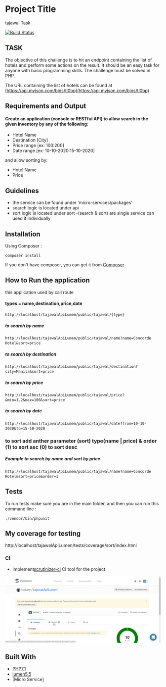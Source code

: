 # Project Title
tajawal Task

[![Build Status](https://travis-ci.org/travis-ci-examples/php.svg?branch=master)](https://travis-ci.org/travis-ci-examples/php)

## TASK
The objective of this challenge is to hit an endpoint containing the list of hotels and perform some actions on the result. It should be an easy task for anyone with basic programming skills. The challenge must be solved in PHP.

The URL containing the list of hotels can be found at [https://api.myjson.com/bins/tl0bp](https://api.myjson.com/bins/tl0bp)

## Requirements and Output

#### Create an application (console or RESTful API) to **allow search** in the given inventory by any of the following:

- Hotel Name
- Destination [City]
- Price range [ex: $100:$200]
- Date range [ex: 10-10-2020:15-10-2020]

and allow sorting by:

- Hotel Name
- Price

## Guidelines
- the service can be found under 'micro-services/packages'
- search logic is  located under api
- sort logic is  located under sort
-(search & sort) are single service can used it Individually

## Installation
Using Composer :

```
composer install
```

If you don't have composer, you can get it from [Composer](https://getcomposer.org/)


## How to  Run the application
this application used by call route 
#### types = name,destination,price,date
```
http://localhost/tajawalApiLumen/public/tajawal/{type}
```

##### to search by name
```
http://localhost/tajawalApiLumen/public/tajawal/name?name=Concorde Hotel&sort=price  
```

##### to search by destination
```
http://localhost/tajawalApiLumen/public/tajawal/destination?city=Manila&sort=price  

```


##### to search by price
```
http://localhost/tajawalApiLumen/public/tajawal/price?&min=1.2&max=100&sort=price  

```

##### to search by date
```
http://localhost/tajawalApiLumen/public/tajawal/date?from=10-10-2020&to=15-10-2020  
```

### to sort add anther parameter (sort) type(name | price)  & order (1) to sort asc (0) to sort desc
##### Example to search by name and sort by price
```
http://localhost/tajawalApiLumen/public/tajawal/name?name=Concorde Hotel&sort=price&order=1  
```



## Tests
To run tests make sure you are in the main folder, and then you can run this command line :

```
./vendor/bin/phpunit

```

## My coverage for  testing
http://localhost/tajawalApiLumen/tests/coverage/sort/index.html

### CI

- Implement[scrutinizer-ci](https://scrutinizer-ci.com)  CI tool for the project

![ScreenShot](scrutinizer-ci.png)


## Built With

* [PHP7.1](http://php.net)
* [lumen5.5](https://lumen.laravel.com/docs/5.6)
* [Micro Service]





